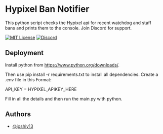 
# Hypixel Ban Notifier

This python script checks the Hypixel api for recent watchdog and staff bans and prints them to the console. Join Discord for support.



[![MIT License](https://img.shields.io/badge/License-MIT-green.svg)](https://choosealicense.com/licenses/mit/) [![Discord](https://img.shields.io/badge/Join-Discord-blue)](https://discord.gg/9X96hYeweP)


## Deployment


Install python from https://www.python.org/downloads/.

Then use pip install -r requirements.txt to install all dependencies. 
Create a .env file in this Format: 

API_KEY = HYPIXEL_APIKEY_HERE

Fill in all the details and then run the main.py with python. 
## Authors

- [@joshiy13](https://www.github.com/joshiy13)
